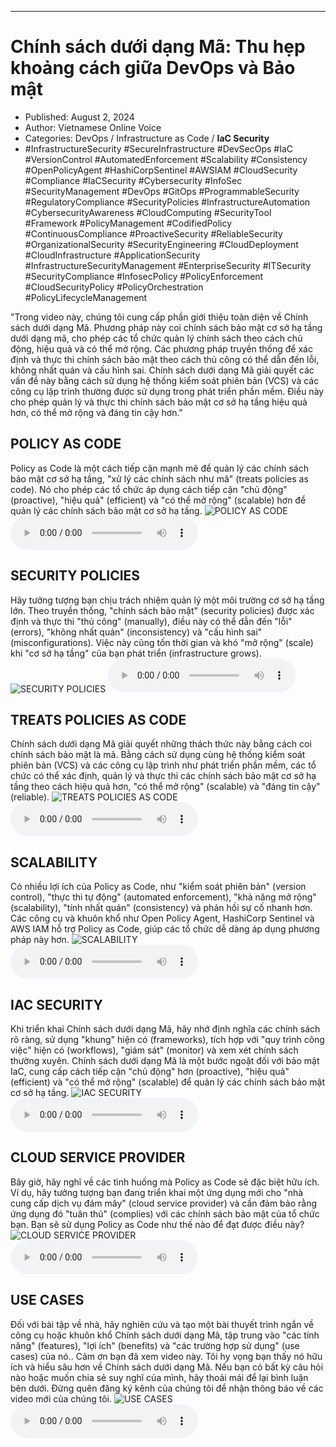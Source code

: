 
---

# Chính sách dưới dạng Mã: Thu hẹp khoảng cách giữa DevOps và Bảo mật

- Published: August 2, 2024
- Author: Vietnamese Online Voice
- Categories: DevOps / Infrastructure as Code / **IaC Security**
- #InfrastructureSecurity #SecureInfrastructure #DevSecOps #IaC #VersionControl #AutomatedEnforcement #Scalability #Consistency #OpenPolicyAgent #HashiCorpSentinel #AWSIAM #CloudSecurity #Compliance #IaCSecurity #Cybersecurity #InfoSec #SecurityManagement #DevOps #GitOps #ProgrammableSecurity #RegulatoryCompliance #SecurityPolicies #InfrastructureAutomation #CybersecurityAwareness #CloudComputing #SecurityTool #Framework #PolicyManagement #CodifiedPolicy #ContinuousCompliance #ProactiveSecurity #ReliableSecurity #OrganizationalSecurity #SecurityEngineering #CloudDeployment #CloudInfrastructure #ApplicationSecurity #InfrastructureSecurityManagement #EnterpriseSecurity #ITSecurity #SecurityCompliance #InfosecPolicy #PolicyEnforcement #CloudSecurityPolicy #PolicyOrchestration #PolicyLifecycleManagement

"Trong video này, chúng tôi cung cấp phần giới thiệu toàn diện về Chính sách dưới dạng Mã. Phương pháp này coi chính sách bảo mật cơ sở hạ tầng dưới dạng mã, cho phép các tổ chức quản lý chính sách theo cách chủ động, hiệu quả và có thể mở rộng. Các phương pháp truyền thống để xác định và thực thi chính sách bảo mật theo cách thủ công có thể dẫn đến lỗi, không nhất quán và cấu hình sai. Chính sách dưới dạng Mã giải quyết các vấn đề này bằng cách sử dụng hệ thống kiểm soát phiên bản (VCS) và các công cụ lập trình thường được sử dụng trong phát triển phần mềm. Điều này cho phép quản lý và thực thi chính sách bảo mật cơ sở hạ tầng hiệu quả hơn, có thể mở rộng và đáng tin cậy hơn."


## POLICY AS CODE

Policy as Code là một cách tiếp cận mạnh mẽ để quản lý các chính sách bảo mật cơ sở hạ tầng, "xử lý các chính sách như mã" (treats policies as code). Nó cho phép các tổ chức áp dụng cách tiếp cận "chủ động" (proactive), "hiệu quả" (efficient) và "có thể mở rộng" (scalable) hơn để quản lý các chính sách bảo mật cơ sở hạ tầng.
![POLICY AS CODE](https://http-archiver-apis-production-80.schnworks.com/storage/images/transitions/2024-08-02/transition-2017787700-Montserrat-ExtraBold-512DA8.jpg)
<audio controls>
    <source src="https://http-archiver-apis-production-80.schnworks.com/storage/storage/audio/file-2925943327.mp3" type="audio/mpeg">
</audio>



## SECURITY POLICIES

Hãy tưởng tượng bạn chịu trách nhiệm quản lý một môi trường cơ sở hạ tầng lớn. Theo truyền thống, "chính sách bảo mật" (security policies) được xác định và thực thi "thủ công" (manually), điều này có thể dẫn đến "lỗi" (errors), "không nhất quán" (inconsistency) và "cấu hình sai" (misconfigurations). Việc này cũng tốn thời gian và khó "mở rộng" (scale) khi "cơ sở hạ tầng" của bạn phát triển (infrastructure grows).
![SECURITY POLICIES](https://http-archiver-apis-production-80.schnworks.com/storage/images/transitions/2024-08-02/transition--11407674901-Montserrat-Medium-673AB7.jpg)
<audio controls>
    <source src="https://http-archiver-apis-production-80.schnworks.com/storage/storage/audio/file-31156835381.mp3" type="audio/mpeg">
</audio>



## TREATS POLICIES AS CODE

Chính sách dưới dạng Mã giải quyết những thách thức này bằng cách coi chính sách bảo mật là mã. Bằng cách sử dụng cùng hệ thống kiểm soát phiên bản (VCS) và các công cụ lập trình như phát triển phần mềm, các tổ chức có thể xác định, quản lý và thực thi các chính sách bảo mật cơ sở hạ tầng theo cách hiệu quả hơn, "có thể mở rộng" (scalable) và "đáng tin cậy" (reliable).
![TREATS POLICIES AS CODE](https://http-archiver-apis-production-80.schnworks.com/storage/images/transitions/2024-08-02/transition--33159227307-Montserrat-ExtraBold-004895.jpg)
<audio controls>
    <source src="https://http-archiver-apis-production-80.schnworks.com/storage/storage/audio/file-27574620227.mp3" type="audio/mpeg">
</audio>



## SCALABILITY

Có nhiều lợi ích của Policy as Code, như "kiểm soát phiên bản" (version control), "thực thi tự động" (automated enforcement), "khả năng mở rộng" (scalability), "tính nhất quán" (consistency) và phản hồi sự cố nhanh hơn. Các công cụ và khuôn khổ như Open Policy Agent, HashiCorp Sentinel và AWS IAM hỗ trợ Policy as Code, giúp các tổ chức dễ dàng áp dụng phương pháp này hơn.
![SCALABILITY](https://http-archiver-apis-production-80.schnworks.com/storage/images/transitions/2024-08-02/transition-6505616118-Montserrat-ExtraBold-7B1FA2.jpg)
<audio controls>
    <source src="https://http-archiver-apis-production-80.schnworks.com/storage/storage/audio/file-4148027893.mp3" type="audio/mpeg">
</audio>



## IAC SECURITY

Khi triển khai Chính sách dưới dạng Mã, hãy nhớ định nghĩa các chính sách rõ ràng, sử dụng "khung" hiện có (frameworks), tích hợp với "quy trình công việc" hiện có (workflows), "giám sát" (monitor) và xem xét chính sách thường xuyên. Chính sách dưới dạng Mã là một bước ngoặt đối với bảo mật IaC, cung cấp cách tiếp cận "chủ động" hơn (proactive), "hiệu quả" (efficient) và "có thể mở rộng" (scalable) để quản lý các chính sách bảo mật cơ sở hạ tầng.
![IAC SECURITY](https://http-archiver-apis-production-80.schnworks.com/storage/images/transitions/2024-08-02/transition-43619857548-Montserrat-Thin-303F9F.jpg)
<audio controls>
    <source src="https://http-archiver-apis-production-80.schnworks.com/storage/storage/audio/file-4855613645.mp3" type="audio/mpeg">
</audio>



## CLOUD SERVICE PROVIDER

Bây giờ, hãy nghĩ về các tình huống mà Policy as Code sẽ đặc biệt hữu ích. Ví dụ, hãy tưởng tượng bạn đang triển khai một ứng dụng mới cho "nhà cung cấp dịch vụ đám mây" (cloud service provider) và cần đảm bảo rằng ứng dụng đó "tuân thủ" (complies) với các chính sách bảo mật của tổ chức bạn. Bạn sẽ sử dụng Policy as Code như thế nào để đạt được điều này?
![CLOUD SERVICE PROVIDER](https://http-archiver-apis-production-80.schnworks.com/storage/images/transitions/2024-08-02/transition-26376575835-Montserrat-SemiBold-880E4F.jpg)
<audio controls>
    <source src="https://http-archiver-apis-production-80.schnworks.com/storage/storage/audio/file-10302215690.mp3" type="audio/mpeg">
</audio>



## USE CASES

Đối với bài tập về nhà, hãy nghiên cứu và tạo một bài thuyết trình ngắn về công cụ hoặc khuôn khổ Chính sách dưới dạng Mã, tập trung vào "các tính năng" (features), "lợi ích" (benefits) và "các trường hợp sử dụng" (use cases) của nó.. Cảm ơn bạn đã xem video này. Tôi hy vọng bạn thấy nó hữu ích và hiểu sâu hơn về Chính sách dưới dạng Mã. Nếu bạn có bất kỳ câu hỏi nào hoặc muốn chia sẻ suy nghĩ của mình, hãy thoải mái để lại bình luận bên dưới. Đừng quên đăng ký kênh của chúng tôi để nhận thông báo về các video mới của chúng tôi.
![USE CASES](https://http-archiver-apis-production-80.schnworks.com/storage/images/transitions/2024-08-02/transition-1210147415-Montserrat-SemiBold-512DA8.jpg)
<audio controls>
    <source src="https://http-archiver-apis-production-80.schnworks.com/storage/storage/audio/file-46029821202.mp3" type="audio/mpeg">
</audio>

